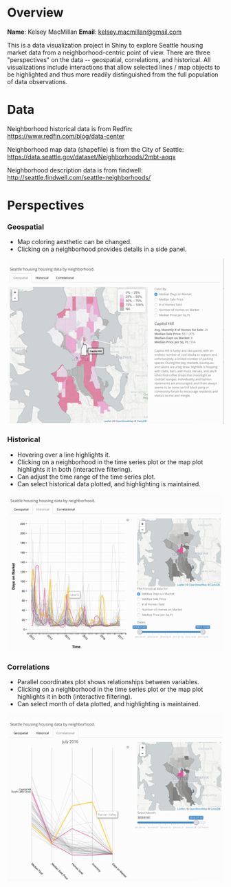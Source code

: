 # Overview

**Name**: Kelsey MacMillan
**Email**: kelsey.macmillan@gmail.com

This is a data visualization project in Shiny to explore Seattle housing market data from a neighborhood-centric point of view. There are three "perspectives" on the data -- geospatial, correlations, and historical. All visualizations include interactions that allow selected lines / map objects to be highlighted and thus more readily distinguished from the full population of data observations.

# Data

Neighborhood historical data is from Redfin: https://www.redfin.com/blog/data-center

Neighborhood map data (shapefile) is from the City of Seattle: https://data.seattle.gov/dataset/Neighborhoods/2mbt-aqqx

Neighborhood description data is from findwell: http://seattle.findwell.com/seattle-neighborhoods/

# Perspectives

### Geospatial
* Map coloring aesthetic can be changed.
* Clicking on a neighborhood provides details in a side panel.

![Alt text](/screenshots/geo.png?raw=true "Optional Title")

### Historical
* Hovering over a line highlights it.
* Clicking on a neighborhood in the time series plot or the map plot highlights it in both (interactive filtering).
* Can adjust the time range of the time series plot.
* Can select historical data plotted, and highlighting is maintained.

![Alt text](/screenshots/historical.png?raw=true "Optional Title")

### Correlations
* Parallel coordinates plot shows relationships between variables.
* Clicking on a neighborhood in the time series plot or the map plot highlights it in both (interactive filtering).
* Can select month of data plotted, and highlighting is maintained.

![Alt text](/screenshots/corr.png?raw=true "Optional Title")

